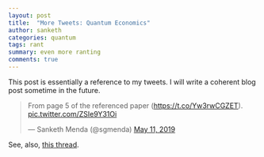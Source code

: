 ```yaml
---
layout: post
title:  "More Tweets: Quantum Economics"
author: sanketh
categories: quantum
tags: rant
summary: even more ranting
comments: true
---
```


This post is essentially a reference to my tweets. I will write a coherent blog post sometime in the future.

<blockquote class="twitter-tweet tw-align-center" data-lang="en"><p lang="en" dir="ltr">From page 5 of the referenced paper (<a href="https://t.co/Yw3rwCGZET">https://t.co/Yw3rwCGZET</a>). <a href="https://t.co/ZSIe9Y31Oi">pic.twitter.com/ZSIe9Y31Oi</a></p>&mdash; Sanketh Menda (@sgmenda) <a href="https://twitter.com/sgmenda/status/1127289744046600192?ref_src=twsrc%5Etfw">May 11, 2019</a></blockquote>
<script async src="https://platform.twitter.com/widgets.js" charset="utf-8"></script>

See, also, [this thread](https://twitter.com/sgmenda/status/1126907682626125824).
